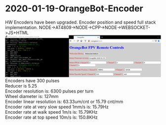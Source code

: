 # 2020-01-19-OrangeBot-Encoder
HW Encoders have been upgraded. Encoder position and speed full stack implementation. NODE->AT4809->NODE->CPP->NODE->WEBSOCKET->JS+HTML<br>
![Console+Browser](https://raw.githubusercontent.com/OrsoEric/2020-01-19-OrangeBot-Encoder/master/2020-01-19%20I4%20OrangeBot%20Encoder%20Stack%20Operational.png)
Encoders have 300 pulses<br>
Reducer is 5.25<br>
Encoder resolution is: 6300 pulses per turn<br>
Wheel diameter is: 127mm<br>
Encoder linear resolution is: 63.33um/cnt or 15.79 cnt/mm<br>
Encoder rate at very slow speed 1mm/s is: 15.79Hz<br>
Encoder rate at walk speed 1m/s is: 15.79KHz<br>
Encoder rate at top speed 10m/s is: 150.8KHz<br>


